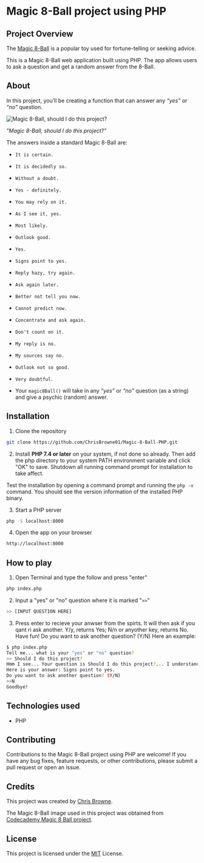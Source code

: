 # Magic 8-Ball project using PHP

## Project Overview

The [Magic 8-Ball](https://en.wikipedia.org/wiki/Magic_8_Ball) is a popular toy used for fortune-telling or seeking advice.

This is a Magic 8-Ball web application built using PHP. The app allows users to ask a question and get a random answer from the 8-Ball.

## About

In this project, you’ll be creating a function that can answer any *“yes”* or *“no”* question.

![Magic 8-Ball, should I do this project?](https://content.codecademy.com/courses/learn-cpp/conditionals-and-logic/magic8ball.gif "Magic 8-Ball, should I do this project?")

  *"Magic 8-Ball, should I do this project?"*

The answers inside a standard Magic 8-Ball are:

- `It is certain.`
- `It is decidedly so.`
- `Without a doubt.`
- `Yes - definitely.`
- `You may rely on it.`
- `As I see it, yes.`
- `Most likely.`
- `Outlook good.`
- `Yes.`
- `Signs point to yes.`
- `Reply hazy, try again.`
- `Ask again later.`
- `Better not tell you now.`
- `Cannot predict now.`
- `Concentrate and ask again.`
- `Don't count on it.`
- `My reply is no.`
- `My sources say no.`
- `Outlook not so good.`
- `Very doubtful.`

- Your `magic8Ball()` will take in any *“yes”* or *“no”* question (as a string) and give a psychic (random) answer.


## Installation

1. Clone the repository
  ```bash
  git clone https://github.com/ChrisBrowne01/Magic-8-Ball-PHP.git
  ```

2. Install **PHP 7.4 or later** on your system, if not done so already. Then add the php directory to your system PATH environment variable and click "OK" to save. Shutdown all running command prompt for installation to take affect.

Test the installation by opening a command prompt and running the `php -v` command. You should see the version information of the installed PHP binary. 


3. Start a PHP server
  ```bash
  php -S localhost:8000
  ```

4. Open the app on your browser
  ```bash
  http://localhost:8000
  ```

## How to play

1. Open Terminal and type the follow and press "enter"
```bash
php index.php
```

2. Input a "yes" or "no" question where it is marked "`>>`"
```bash
>> [INPUT QUESTION HERE]
```

3. Press enter to recieve your anwser from the spirts. It will then ask if you qant ri ask another. Y/y, returns Yes; N/n or anyother key, returns No. Have fun!
Do you want to ask another question? (Y/N)
Here an example:
```bash
$ php index.php
Tell me... what is your "yes" or "no" question?
>> Should I do this project?
Hmm I see... Your question is Should I do this project?... I understand why this weighs on you... I have contacted the spirit world.
Here is your answer: Signs point to yes.
Do you want to ask another question? (Y/N)
>>N
Goodbye!
```

## Technologies used

- PHP

## Contributing

Contributions to the Magic 8-Ball project using PHP are welcome! If you have any bug fixes, feature requests, or other contributions, please submit a pull request or open an issue.

## Credits

This project was created by [Chris Browne](https://github.com/ChrisBrowne01).

The Magic 8-Ball image used in this project was obtained from [Codecademy Magic 8 Ball project](https://www.codecademy.com/paths/php-skill/tracks/php-conditionals-and-logic/modules/learn-php-booleans-and-comparison-operators-sp/projects/magic-8-ball).

## License

This project is licensed under the [MIT](./LICENSE) License.